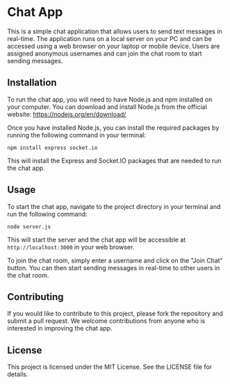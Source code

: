 # Chat App

This is a simple chat application that allows users to send text messages in real-time. The application runs on a local server on your PC and can be accessed using a web browser on your laptop or mobile device. Users are assigned anonymous usernames and can join the chat room to start sending messages.

## Installation

To run the chat app, you will need to have Node.js and npm installed on your computer. You can download and install Node.js from the official website: https://nodejs.org/en/download/

Once you have installed Node.js, you can install the required packages by running the following command in your terminal:

`npm install express socket.io`


This will install the Express and Socket.IO packages that are needed to run the chat app.

## Usage

To start the chat app, navigate to the project directory in your terminal and run the following command:

`node server.js`


This will start the server and the chat app will be accessible at `http://localhost:3000` in your web browser.

To join the chat room, simply enter a username and click on the "Join Chat" button. You can then start sending messages in real-time to other users in the chat room.

## Contributing

If you would like to contribute to this project, please fork the repository and submit a pull request. We welcome contributions from anyone who is interested in improving the chat app.

## License

This project is licensed under the MIT License. See the LICENSE file for details.
